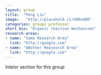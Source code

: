 ```yaml
---
layout: group
title:  "Peng Liu"
image:   "http://placehold.it/400x400"
categories: groups professor
short_bio: "Organic reaction mechanisms"
research-areas: 
- name: "Some Research Area"
  link: "http://google.com"
- name: "ANother Reasearch Area"
  link: "http://google.com"	
---
```

Inteior section for this group 